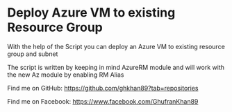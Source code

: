 # Deploy Azure VM to existing Resource Group
With the help of the Script you can deploy an Azure VM to existing resource group and subnet

The script is written by keeping in mind AzureRM module and will work with the new Az module by enabling RM Alias

Find me on GitHub: https://github.com/ghkhan89?tab=repositories

Find me on Facebook: https://www.facebook.com/GhufranKhan89 
